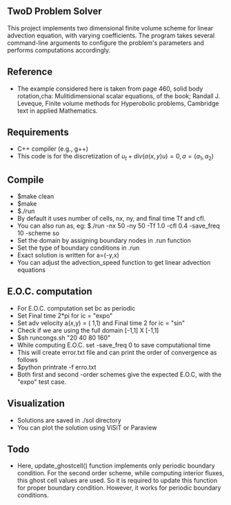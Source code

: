 ## TwoD Problem Solver
This project implements two dimensional finite volume scheme for linear advection equation, with varying coefficients. The program takes several command-line arguments to configure the problem's parameters and performs computations accordingly.
## Reference
- The example considered here is taken from page 460, solid body rotation,cha: Mulitidimensional scalar equations, of the book;  Randall J. Leveque, Finite volume methods for Hyperobolic problems, Cambridge text in applied Mathematics.
## Requirements
- C++ compiler (e.g., g++)
- This code is for the discretization of $u_t + div(a(x,y)u) = 0, a = (a_1,a_2)$
## Compile 
- $make clean
- $make 
- $./run
- By default it uses number of cells, nx, ny, and final time Tf and cfl.
- You can also run as, eg: $./run -nx 50 -ny 50 -Tf 1.0 -cfl 0.4 -save_freq 10 -scheme so
- Set the  domain by assigning boundary nodes in .run function
- Set the type of boundary conditions in .run
- Exact solution is written for a=(-y,x)
- You can adjust the advection_speed function to get linear advection equations
## E.O.C. computation 
- For E.O.C. computation set bc as periodic
- Set Final time  2*pi for ic = "expo"
- Set adv velocity a(x,y) = ( 1,1) and Final time  2  for ic = "sin"
- Check if we are using the full domain [-1,1] X [-1,1]
- $sh runcongs.sh "20 40 80 160"
- While computing E.O.C. set -save_freq 0 to save computational time
- This will create error.txt file and can print the order of convergence as follows
- $python printrate -f erro.txt
- Both first and second -order schemes give the expected E.O.C, with the "expo" test case.
## Visualization
- Solutions are saved in ./sol directory
- You can  plot the solution using ViSiT or Paraview

## Todo
- Here, update_ghostcell() function implements only periodic boundary condition. For the second order scheme, while computing interior fluxes, this ghost cell values are used. So it is required to update this function for proper boundary condition. However, it works for periodic boundary conditions.

